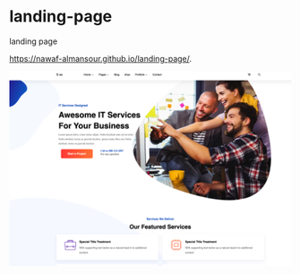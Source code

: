 # landing-page
landing page

https://nawaf-almansour.github.io/landing-page/.

![Image](./imag.png)
